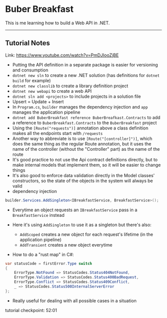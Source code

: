# Buber Breakfast

This is me learning how to build a Web API in .NET.

---

## Tutorial Notes

Link: https://www.youtube.com/watch?v=PmDJIooZjBE

- Putting the API definition in a separate package is easier for versioning and consumption
- `dotnet new sln` to create a new .NET solution (has definitions for `dotnet build` for example)
- `dotnet new classlib` to create a library definition project
- `dotnet new webapi` to create a web API
- `dotnet sln add <projects>` to include projects in a solution file
- Upsert = Update + Insert
- In `Program.cs`, `builder` manages the dependency injection and `app` manages the application pipeline
- `dotnet add BuberBreakfast reference BuberBreafkast.Contracts` to add a reference to `BuberBreakfast.Contracts` to the `BuberBreakfast` project
- Using the `[Route("requests")]` annotation above a class definition makes all the endpoints start with `/requests`
- Another way to abbreviate is to use `[Route("[controller]")]`, which does the same thing as the regular Route annotation, but it uses the name of the controller (without the "Controller" part) as the name of the route
- It's good practice to not use the Api contract definitions directly, but to make internal models that implement them, so it will be easier to change things
- It's also good to enforce data validation directly in the Model classes' constructors, so the state of the objects in the system will always be valid
- dependency injection
```csharp
builder.Services.AddSingleton<IBreakfastService, BreakfastService>();
```
- Everytime an object requests an `IBreakfastService` pass in a `BreakfastService` instead
- Here it's using `AddSingleton` to use it as a singleton but there's also:
  - `AddScoped` creates a new object for each request's lifetime (in the application pipeline)
  - `AddTransient` creates a new object everytime

- How to do a "rust map" in C#:
```csharp
var statusCode = firstError.Type switch
{
    ErrorType.NotFound => StatusCodes.Status404NotFound,
    ErrorType.Validation => StatusCodes.Status400BadRequest,
    ErrorType.Conflict => StatusCodes.Status409Conflict,
    _ => StatusCodes.Status500InternalServerError
};
```
  - Really useful for dealing with all possible cases in a situation

tutorial checkpoint: 52:01
